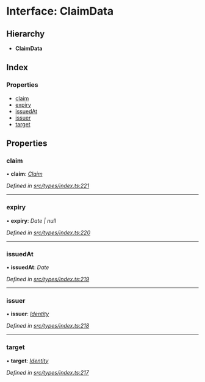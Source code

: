 # Interface: ClaimData

## Hierarchy

* **ClaimData**

## Index

### Properties

* [claim](claimdata.md#claim)
* [expiry](claimdata.md#expiry)
* [issuedAt](claimdata.md#issuedat)
* [issuer](claimdata.md#issuer)
* [target](claimdata.md#target)

## Properties

###  claim

• **claim**: *[Claim](../globals.md#claim)*

*Defined in [src/types/index.ts:221](https://github.com/PolymathNetwork/polymesh-sdk/blob/555a252/src/types/index.ts#L221)*

___

###  expiry

• **expiry**: *Date | null*

*Defined in [src/types/index.ts:220](https://github.com/PolymathNetwork/polymesh-sdk/blob/555a252/src/types/index.ts#L220)*

___

###  issuedAt

• **issuedAt**: *Date*

*Defined in [src/types/index.ts:219](https://github.com/PolymathNetwork/polymesh-sdk/blob/555a252/src/types/index.ts#L219)*

___

###  issuer

• **issuer**: *[Identity](../classes/identity.md)*

*Defined in [src/types/index.ts:218](https://github.com/PolymathNetwork/polymesh-sdk/blob/555a252/src/types/index.ts#L218)*

___

###  target

• **target**: *[Identity](../classes/identity.md)*

*Defined in [src/types/index.ts:217](https://github.com/PolymathNetwork/polymesh-sdk/blob/555a252/src/types/index.ts#L217)*
